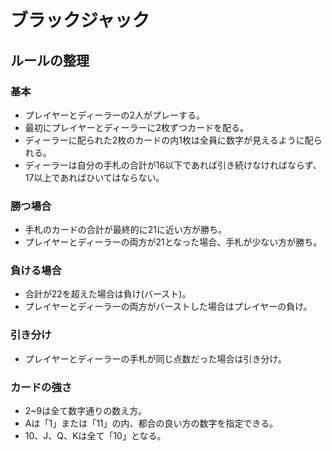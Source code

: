 # ブラックジャック

## ルールの整理

### 基本

- プレイヤーとディーラーの2人がプレーする。
- 最初にプレイヤーとディーラーに2枚ずつカードを配る。
- ディーラーに配られた2枚のカードの内1枚は全員に数字が見えるように配られる。
- ディーラーは自分の手札の合計が16以下であれば引き続けなければならず、17以上であればひいてはならない。

### 勝つ場合
- 手札のカードの合計が最終的に21に近い方が勝ち。
- プレイヤーとディーラーの両方が21となった場合、手札が少ない方が勝ち。

### 負ける場合
- 合計が22を超えた場合は負け(バースト)。
- プレイヤーとディーラーの両方がバーストした場合はプレイヤーの負け。

### 引き分け
- プレイヤーとディーラーの手札が同じ点数だった場合は引き分け。

### カードの強さ
- 2~9は全て数字通りの数え方。
- Aは「1」または「11」の内、都合の良い方の数字を指定できる。
- 10、J、Q、Kは全て「10」となる。